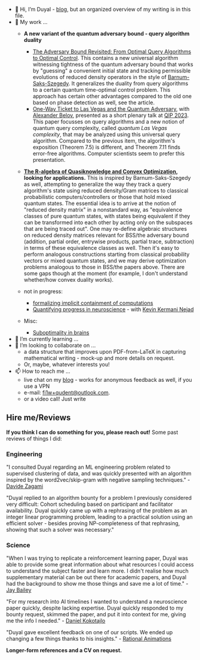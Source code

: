 - 👋 Hi, I’m Duyal - [blog](https://qudent.github.io), but an organized overview of my writing is in this file.
- 👀 My work ...
   - **A new variant of the quantum adversary bound - query algorithm duality**
      - [The Adversary Bound Revisited: From Optimal Query Algorithms to Optimal Control](https://arxiv.org/abs/2211.16293). This contains a new universal algorithm witnessing tightness of the quantum adversary bound that works by "guessing" a convenient initial state and tracking permissible evolutions of reduced density operators in the style of [Barnum-Saks-Szegedy](https://ieeexplore.ieee.org/document/1214419). It generalizes the duality from query algorithms to a certain quantum time-optimal control problem. This approach has certain other advantages compared to the old one based on phase detection as well, see the article.
      - [One-Way Ticket to Las Vegas and the Quantum Adversary](https://arxiv.org/abs/2301.02003), with [Alexander Belov](http://home.lu.lv/~belovs/), presented as a short plenary talk at [QIP 2023](https://indico.cern.ch/event/1175020/). This paper focusses on query algorithms and a new notion of quantum query complexity, called _quantum Las Vegas complexity_, that may be analyzed using this universal query algorithm. Compared to the previous item, the algorithm's exposition (Theorem 7.5) is different, and Theorem 7.11 finds error-free algorithms. Computer scientists seem to prefer this presentation.
   - **[The R-algebra of Quasiknowledge and Convex Optimization](https://arxiv.org/abs/2212.04606), looking for applications.** This is inspired by Barnum-Saks-Szegedy as well, attempting to generalize the way they track a query algorithm's state using reduced density/Gram matrices to classical probabilistic computers/controllers or those that hold mixed quantum states. The essential idea is to arrive at the notion of "reduced density matrix" in a nonstandard way, as "equivalence classes of pure quantum states, with states being equivalent if they can be transformed into each other by acting only on the subspaces that are being traced out". One may re-define algebraic structures on reduced density matrices relevant for BSS/the adversary bound (addition, partial order, entrywise products, partial trace, subtraction) in terms of these equivalence classes as well. Then it's easy to perform analogous constructions starting from classical probability vectors or mixed quantum states, and we may derive optimization problems analogous to those in BSS/the papers above. There are some gaps though at the moment (for example, I don't understand whether/how convex duality works).
   - not in progress:
      - [formalizing implicit containment of computations](https://qudent.github.io/posts/2022/04/implicit-computations/)
      - [Quantifying progress in neuroscience](https://qudent.github.io/posts/2022/06/intro-neuroscience-progress-studies/) - with [Kevin Kermani Nejad](https://bristolcnu.github.io/people/RPC_kevin_nejad/index.html)

   - Misc:
      - [Suboptimality in brains](https://qudent.github.io/posts/2022/06/neuro-stochasticity/)
- 🌱 I’m currently learning ...
- 💞️ I’m looking to collaborate on ...
    - a data structure that improves upon PDF-from-LaTeX in capturing mathematical writing - mock-up and more details on request.
    - Or, maybe, whatever interests you!
- 📫 How to reach me ...
   - live chat on my [blog](https://qudent.github.io) - works for anonymous feedback as well, if you use a VPN
   - e-mail: fi1w+qudent@outlook.com.
   - or a video call! Just write

Hire me/Reviews
-------
**If you think I can do something for you, please reach out!** Some past reviews of things I did:

### Engineering
"I consulted Duyal regarding an ML engineering problem related to supervised clustering of data, and was quickly presented with an algorithm inspired by the word2vec/skip-gram with negative sampling techniques." - [Davide Zagami](https://davidezagami.github.io/)

"Duyal replied to an algorithm bounty for a problem I previously considered very difficult: Cohort scheduling based on participant and facilitator availability. Duyal quickly came up with a rephrasing of the problem as an integer linear programming problem, leading to a practical solution using an efficient solver - besides proving NP-completeness of that rephrasing, showing that such a solver was necessary."

### Science
"When I was trying to replicate a reinforcement learning paper, Duyal was able to provide some great information about what resources I could access to understand the subject faster and learn more. I didn't realise how much supplementary material can be out there for academic papers, and Duyal had the background to show me those things and save me a lot of time." - [Jay Bailey](https://au.linkedin.com/in/jay-bailey-cs)

"For my research into AI timelines I wanted to understand a neuroscience paper quickly, despite lacking expertise. Duyal quickly responded to my bounty request, skimmed the paper, and put it into context for me, giving me the info I needed." - [Daniel Kokotajlo](https://philosophy.unc.edu/people/daniel-kokotajlo/)

"Duyal gave excellent feedback on one of our scripts. We ended up changing a few things thanks to his insights." - [Rational Animations](https://www.youtube.com/RationalAnimations)

**Longer-form references and a CV on request.**
